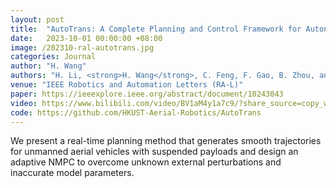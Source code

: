 ```yaml
---
layout: post
title:  "AutoTrans: A Complete Planning and Control Framework for Autonomous UAV Payload Transportation"
date:   2023-10-01 00:00:00 +08:00
image: /202310-ral-autotrans.jpg
categories: Journal
author: "H. Wang"
authors: "H. Li, <strong>H. Wang</strong>, C. Feng, F. Gao, B. Zhou, and S. Shen"
venue: "IEEE Robotics and Automation Letters (RA-L)"
paper: https://ieeexplore.ieee.org/abstract/document/10243043
video: https://www.bilibili.com/video/BV1aM4y1a7c9/?share_source=copy_web&vd_source=4a496bdfc1980dd80977a281d5c963c0
code: https://github.com/HKUST-Aerial-Robotics/AutoTrans
---
```

We present a real-time planning method that generates smooth trajectories for unmanned aerial vehicles with suspended payloads and design an adaptive NMPC to overcome unknown external perturbations and inaccurate model parameters.